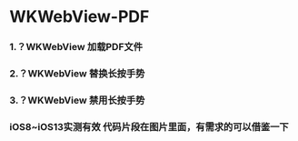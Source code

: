 # WKWebView-PDF

### 1.？WKWebView 加载PDF文件 ###

### 2.？WKWebView 替换长按手势 ###

### 3.？WKWebView 禁用长按手势 ###

### iOS8~iOS13实测有效 代码片段在图片里面，有需求的可以借鉴一下  ###

